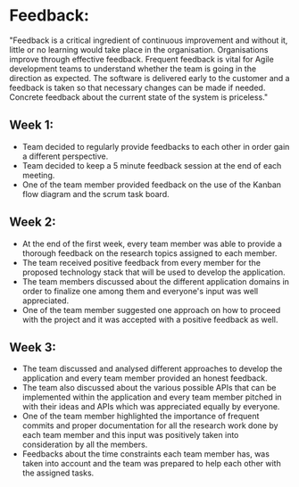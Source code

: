 # Feedback:

"Feedback is a critical ingredient of continuous improvement and without it, little or no learning would take place in the organisation. Organisations improve through effective feedback. Frequent feedback is vital for Agile development teams to understand whether the team is going in the direction as expected. The software is delivered early to the customer and a feedback is taken so that necessary changes can be made if needed. Concrete feedback about the current state of the system is priceless."

## Week 1:
* Team decided to regularly provide feedbacks to each other in order gain a different perspective.
* Team decided to keep a 5 minute feedback session at the end of each meeting.
* One of the team member provided feedback on the use of the Kanban flow diagram and the scrum task board.

## Week 2:
* At the end of the first week, every team member was able to provide a thorough feedback on the research topics assigned to each member.
* The team received positive feedback from every member for the proposed technology stack that will be used to develop the application.
* The team members discussed about the  different application domains in order to finalize one among them and everyone's input was well appreciated.
* One of the team member suggested one approach on how to proceed with the project and it was accepted with a positive feedback as well.

## Week 3:
* The team discussed and analysed different approaches to develop the application and every team member provided an honest feedback.
* The team also discussed about the various possible APIs that can be implemented within the application and every team member pitched in with their ideas and APIs which was appreciated equally by everyone.
* One of the team member highlighted the importance of frequent commits and proper documentation for all the research work done by each team member and this input was positively taken into consideration by all the members.
* Feedbacks about the time constraints each team member has, was taken into account and the team was prepared to help each other with the assigned tasks.
